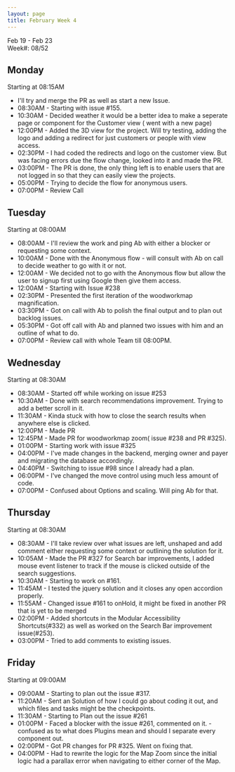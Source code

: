 ```yaml
---
layout: page
title: February Week 4
---
```


Feb 19 - Feb 23<br>
Week#: 08/52<br>

## Monday

Starting at 08:15AM

- I'll try and merge the PR as well as start a new Issue.
- 08:30AM - Starting with issue #155.
- 10:30AM - Decided weather it would be a better idea to make a seperate page or component for the Customer view ( went with a new page)
- 12:00PM - Added the 3D view for the project. Will try testing, adding the logo and adding a redirect for just customers or people with view access.
- 02:30PM - I had coded the redirects and logo on the customer view. But was facing errors due the flow change, looked into it and made the PR.
- 03:00PM - The PR is done, the only thing left is to enable users that are not logged in so that they can easily view the projects.
- 05:00PM - Trying to decide the flow for anonymous users.
- 07:00PM - Review Call

## Tuesday

Starting at 08:00AM

- 08:00AM - I'll review the work and ping Ab with either a blocker or requesting some context.
- 10:00AM - Done with the Anonymous flow - will consult with Ab on call to decide weather to go with it or not.
- 12:00AM - We decided not to go with the Anonymous flow but allow the user to signup first using Google then give them access.
- 12:00AM - Starting with Issue #238
- 02:30PM - Presented the first iteration of the woodworkmap magnification.
- 03:30PM - Got on call with Ab to polish the final output and to plan out backlog issues.
- 05:30PM - Got off call with Ab and planned two issues with him and an outline of what to do.
- 07:00PM - Review call with whole Team till 08:00PM.

## Wednesday

Starting at 08:30AM

- 08:30AM - Started off while working on issue #253
- 10:30AM - Done with search recommendations improvement. Trying to add a better scroll in it.
- 11:30AM - Kinda stuck with how to close the search results when anywhere else is clicked.
- 12:00PM - Made PR
- 12:45PM - Made PR for woodworkmap zoom( issue #238 and PR #325).
- 01:00PM - Starting work with issue #325
- 04:00PM - I've made changes in the backend, merging owner and payer and migrating the database accordingly.
- 04:40PM - Switching to issue #98 since I already had a plan.
- 06:00PM - I've changed the move control using much less amount of code.
- 07:00PM - Confused about Options and scaling. Will ping Ab for that.


## Thursday

Starting at 08:30AM

- 08:30AM - I'll take review over what issues are left, unshaped and add comment either requesting some context or outlining the solution for it.
- 10:05AM - Made the PR #327 for Search bar improvements, I added mouse event listener to track if the mouse is clicked outside of the  search suggestions.
- 10:30AM - Starting to work on #161.
- 11:45AM - I tested the jquery solution and it closes any open accordion properly.
- 11:55AM - Changed issue #161 to onHold, it might be fixed in another PR that is yet to be merged
- 02:00PM - Added shortcuts in the Modular Accessibility Shortcuts(#332) as well as worked on the Search Bar improvement issue(#253).
- 03:00PM - Tried to add comments to existing issues.

## Friday

Starting at 09:00AM

- 09:00AM - Starting to plan out the issue #317.
- 11:20AM - Sent an Solution of how I could go about coding it out, and which files and tasks might be the checkpoints.
- 11:30AM - Starting to Plan out the issue #261
- 01:00PM - Faced a blocker with the issue #261, commented on it. - confused as to what does Plugins mean and should I separate every component out.
- 02:00PM - Got PR changes for PR #325. Went on fixing that.
- 04:00PM - Had to rewrite the logic for the Map Zoom since the initial logic had a parallax error when navigating to either corner of the Map.